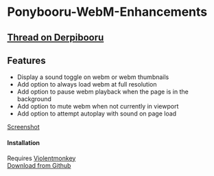 # Ponybooru-WebM-Enhancements
## [Thread on Derpibooru](https://derpibooru.org/forums/meta/topics/userscript-derpibooru-webm-volume-toggle-106)

## Features

 - Display a sound toggle on webm or webm thumbnails
 - Add option to always load webm at full resolution
 - Add option to pause webm playback when the page is in the background
 - Add option to mute webm when not currently in viewport
 - Add option to attempt autoplay with sound on page load

 [Screenshot](https://imgur.com/yNxiGj6)

#### Installation
Requires [Violentmonkey](https://violentmonkey.github.io/)  
[Download from Github](https://github.com/marktaiwan/Derpibooru-WebM-Toggle/raw/ponybooru/ponybooru-webm-enhancements.user.js)  
